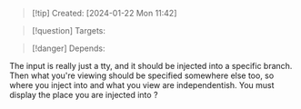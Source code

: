 
>[!tip] Created: [2024-01-22 Mon 11:42]

>[!question] Targets: 

>[!danger] Depends: 

The input is really just a tty, and it should be injected into a specific branch.
Then what you're viewing should be specified somewhere else too, so where you inject into and what you view are independentish.
You must display the place you are injected into ?